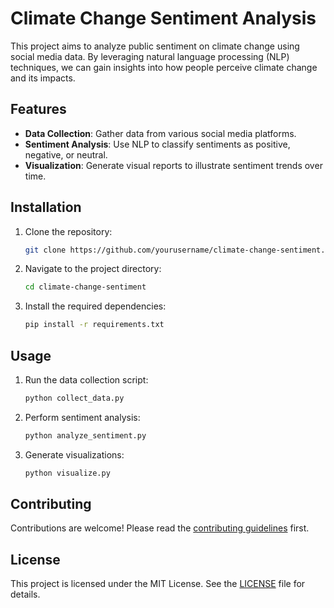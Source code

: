 # Climate Change Sentiment Analysis

This project aims to analyze public sentiment on climate change using social media data. By leveraging natural language processing (NLP) techniques, we can gain insights into how people perceive climate change and its impacts.

## Features

- **Data Collection**: Gather data from various social media platforms.
- **Sentiment Analysis**: Use NLP to classify sentiments as positive, negative, or neutral.
- **Visualization**: Generate visual reports to illustrate sentiment trends over time.

## Installation

1. Clone the repository:
    ```bash
    git clone https://github.com/yourusername/climate-change-sentiment.git
    ```
2. Navigate to the project directory:
    ```bash
    cd climate-change-sentiment
    ```
3. Install the required dependencies:
    ```bash
    pip install -r requirements.txt
    ```

## Usage

1. Run the data collection script:
    ```bash
    python collect_data.py
    ```
2. Perform sentiment analysis:
    ```bash
    python analyze_sentiment.py
    ```
3. Generate visualizations:
    ```bash
    python visualize.py
    ```

## Contributing

Contributions are welcome! Please read the [contributing guidelines](CONTRIBUTING.md) first.

## License

This project is licensed under the MIT License. See the [LICENSE](LICENSE) file for details.